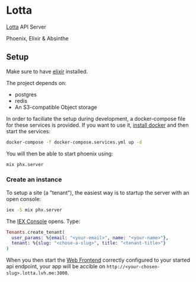 # Lotta

[Lotta](https://lotta.schule) API Server

Phoenix, Elixir & Absinthe

## Setup

Make sure to have [elixir](https://elixir-lang.org/install.html) installed.

The project depends on:

- postgres
- redis
- An S3-compatible Object storage

In order to faciliate the setup during development, a docker-compose file
for these services is provided.
If you want to use it, [install docker](https://docs.docker.com/engine/install/)
and then start the services:

```bash
docker-compose -f docker-compose.services.yml up -d
```

You will then be able to start phoenix using:

```bash
mix phx.server
```

### Create an instance

To setup a site (a "tenant"), the easiest way is to startup the server
with an open console:

```bash
iex -S mix phx.server
```

The [IEX Console](https://hexdocs.pm/iex/1.13/IEx.html) opens. Type:

```elixir
Tenants.create_tenant(
  user_params: %{email: "<your-email>", name: "<your-name>"},
  tenant: %{slug: "<chose-a-slug>", title: "<tenant-title>"}
)
```

When you then start the [Web Frontend](https://github.com/lotta-schule/web)
correctly configured to your started api endpoint, your app will be accible
on `http://<your-chosen-slug>.lotta.lvh.me:3000`.
